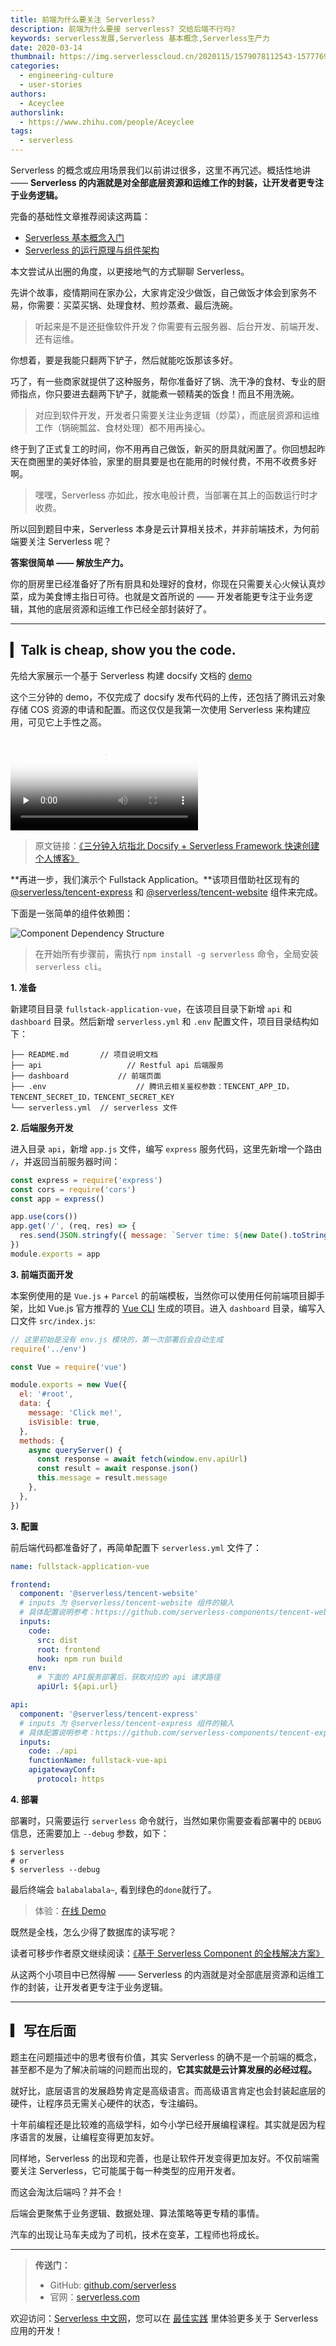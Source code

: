 ```yaml
---
title: 前端为什么要关注 Serverless?
description: 前端为什么要接 serverless? 交给后端不行吗?
keywords: serverless发展,Serverless 基本概念,Serverless生产力
date: 2020-03-14
thumbnail: https://img.serverlesscloud.cn/2020115/1579078112543-1577769064015-joshua-aragon-FGXqbqbGt5o-unsplash.jpg
categories:
  - engineering-culture
  - user-stories
authors:
  - Aceyclee
authorslink:
  - https://www.zhihu.com/people/Aceyclee
tags:
  - serverless
---
```


Serverless 的概念或应用场景我们以前讲过很多，这里不再冗述。概括性地讲 —— **Serverless 的内涵就是对全部底层资源和运维工作的封装，让开发者更专注于业务逻辑。**

完备的基础性文章推荐阅读这两篇：

- [Serverless 基本概念入门](https://serverlesscloud.cn/blog/2019-08-01-serverless-basic-concept)
- [Serverless 的运行原理与组件架构](https://serverlesscloud.cn/blog/2019-08-21-serverless-operation-architecture)

本文尝试从出圈的角度，以更接地气的方式聊聊 Serverless。

先讲个故事，疫情期间在家办公，大家肯定没少做饭，自己做饭才体会到家务不易，你需要：买菜买锅、处理食材、煎炒蒸煮、最后洗碗。

> 听起来是不是还挺像软件开发？你需要有云服务器、后台开发、前端开发、还有运维。

你想着，要是我能只翻两下铲子，然后就能吃饭那该多好。

巧了，有一些商家就提供了这种服务，帮你准备好了锅、洗干净的食材、专业的厨师指点，你只要进去翻两下铲子，就能煮一顿精美的饭食！而且不用洗碗。

> 对应到软件开发，开发者只需要关注业务逻辑（炒菜），而底层资源和运维工作（锅碗瓢盆、食材处理）都不用再操心。

终于到了正式复工的时间，你不用再自己做饭，新买的厨具就闲置了。你回想起昨天在商圈里的美好体验，家里的厨具要是也在能用的时候付费，不用不收费多好啊。

> 嘿嘿，Serverless 亦如此，按水电般计费，当部署在其上的函数运行时才收费。

所以回到题目中来，Serverless 本身是云计算相关技术，并非前端技术，为何前端要关注 Serverless 呢？

**答案很简单 —— 解放生产力。**

你的厨房里已经准备好了所有厨具和处理好的食材，你现在只需要关心火候认真炒菜，成为美食博主指日可待。也就是文首所说的 —— 开发者能更专注于业务逻辑，其他的底层资源和运维工作已经全部封装好了。

------

## ▎Talk is cheap, show you the code.

先给大家展示一个基于 Serverless 构建 docsify 文档的 [demo](https://serverlesscloud.cn/best-practice/2019-12-14-docsify-with-serverless)

这个三分钟的 demo，不仅完成了 docsify 发布代码的上传，还包括了腾讯云对象存储 COS 资源的申请和配置。而这仅仅是我第一次使用 Serverless 来构建应用，可见它上手性之高。

<video id="video" controls="" preload="none" poster="https://img.serverlesscloud.cn/20191217/1576566243002-docsifyvideopic.png">
<source id="mp4" src="https://img.serverlesscloud.cn/video/docsify%2B%E7%89%87%E5%B0%BE4.mp4">
</video>

> 原文链接：[《三分钟入坑指北   Docsify + Serverless Framework 快速创建个人博客》](https://serverlesscloud.cn/best-practice/2019-12-14-docsify-with-serverless)

**再进一步，我们演示个 Fullstack Application。**该项目借助社区现有的 [@serverless/tencent-express](https://github.com/serverless-components/tencent-express) 和 [@serverless/tencent-website](https://github.com/serverless-components/tencent-website) 组件来完成。

下面是一张简单的组件依赖图：

![Component Dependency Structure](https://static.yugasun.com/serverless/component-framework.png)

> 在开始所有步骤前，需执行 `npm install -g serverless` 命令，全局安装 `serverless cli`。

**1. 准备**

新建项目目录 `fullstack-application-vue`，在该项目目录下新增 `api` 和 `dashboard` 目录。然后新增 `serverless.yml` 和 `.env` 配置文件，项目目录结构如下：

```
├── README.md 		// 项目说明文档
├── api					  // Restful api 后端服务
├── dashboard			// 前端页面
├── .env					// 腾讯云相关鉴权参数：TENCENT_APP_ID，TENCENT_SECRET_ID，TENCENT_SECRET_KEY
└── serverless.yml	// serverless 文件
```

**2. 后端服务开发**

进入目录 `api`，新增 `app.js` 文件，编写 `express` 服务代码，这里先新增一个路由 `/`，并返回当前服务器时间：

```js
const express = require('express')
const cors = require('cors')
const app = express()

app.use(cors())
app.get('/', (req, res) => {
  res.send(JSON.stringfy({ message: `Server time: ${new Date().toString()}` }))
})
module.exports = app
```

**3. 前端页面开发**

本案例使用的是 `Vue.js` + `Parcel` 的前端模板，当然你可以使用任何前端项目脚手架，比如 Vue.js 官方推荐的 [Vue CLI](https://github.com/vuejs/vue-cli) 生成的项目。进入 `dashboard` 目录，编写入口文件 `src/index.js`:

```js
// 这里初始是没有 env.js 模块的，第一次部署后会自动生成
require('../env')

const Vue = require('vue')

module.exports = new Vue({
  el: '#root',
  data: {
    message: 'Click me!',
    isVisible: true,
  },
  methods: {
    async queryServer() {
      const response = await fetch(window.env.apiUrl)
      const result = await response.json()
      this.message = result.message
    },
  },
})
```

**3. 配置**

前后端代码都准备好了，再简单配置下 `serverless.yml` 文件了：

```yaml
name: fullstack-application-vue

frontend:
  component: '@serverless/tencent-website'
  # inputs 为 @serverless/tencent-website 组件的输入
  # 具体配置说明参考：https://github.com/serverless-components/tencent-website/blob/master/docs/configure.md
  inputs:
    code:
      src: dist
      root: frontend
      hook: npm run build
    env:
      # 下面的 API服务部署后，获取对应的 api 请求路径
      apiUrl: ${api.url}

api:
  component: '@serverless/tencent-express'
  # inputs 为 @serverless/tencent-express 组件的输入
  # 具体配置说明参考：https://github.com/serverless-components/tencent-express/blob/master/docs/configure.md
  inputs:
    code: ./api
    functionName: fullstack-vue-api
    apigatewayConf:
      protocol: https
```

**4. 部署**

部署时，只需要运行 `serverless` 命令就行，当然如果你需要查看部署中的 `DEBUG` 信息，还需要加上 `--debug` 参数，如下：

```
$ serverless
# or
$ serverless --debug
```

最后终端会 `balabalabala~`, 看到绿色的`done`就行了。

> 体验：[在线 Demo](https://br1ovx-efmogqe-1251556596.cos-website.ap-guangzhou.myqcloud.com/)

既然是全栈，怎么少得了数据库的读写呢？

读者可移步作者原文继续阅读：[《基于 Serverless Component 的全栈解决方案》](https://serverlesscloud.cn/best-practice/2019-12-5-Full-stack-solution-based-on-serverless-component)

从这两个小项目中已然得解 ——  Serverless 的内涵就是对全部底层资源和运维工作的封装，让开发者更专注于业务逻辑。

------

## ▎写在后面

题主在问题描述中的思考很有价值，其实 Serverless 的确不是一个前端的概念，甚至都不是为了解决前端的问题而出现的，**它其实就是云计算发展的必经过程。**

就好比，底层语言的发展趋势肯定是高级语言。而高级语言肯定也会封装起底层的硬件，让程序员无需关心硬件的状态，专注编码。

十年前编程还是比较难的高级学科，如今小学已经开展编程课程。其实就是因为程序语言的发展，让编程变得更加友好。

同样地，Serverless 的出现和完善，也是让软件开发变得更加友好。不仅前端需要关注 Serverless，它可能属于每一种类型的应用开发者。

而这会淘汰后端吗？并不会！

后端会更聚焦于业务逻辑、数据处理、算法策略等更专精的事情。

汽车的出现让马车夫成为了司机，技术在变革，工程师也将成长。

---

> **传送门：**
>
> - GitHub: [github.com/serverless](https://github.com/serverless/serverless/blob/master/README_CN.md) 
> - 官网：[serverless.com](https://serverless.com/)

欢迎访问：[Serverless 中文网](https://serverlesscloud.cn/)，您可以在 [最佳实践](https://serverlesscloud.cn/best-practice) 里体验更多关于 Serverless 应用的开发！
